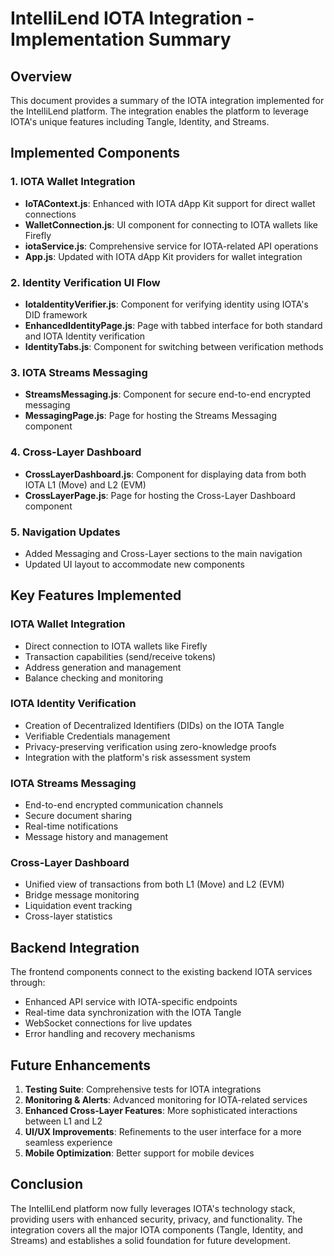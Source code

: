 # IntelliLend IOTA Integration - Implementation Summary

## Overview

This document provides a summary of the IOTA integration implemented for the IntelliLend platform. The integration enables the platform to leverage IOTA's unique features including Tangle, Identity, and Streams.

## Implemented Components

### 1. IOTA Wallet Integration

- **IoTAContext.js**: Enhanced with IOTA dApp Kit support for direct wallet connections
- **WalletConnection.js**: UI component for connecting to IOTA wallets like Firefly
- **iotaService.js**: Comprehensive service for IOTA-related API operations
- **App.js**: Updated with IOTA dApp Kit providers for wallet integration

### 2. Identity Verification UI Flow

- **IotaIdentityVerifier.js**: Component for verifying identity using IOTA's DID framework
- **EnhancedIdentityPage.js**: Page with tabbed interface for both standard and IOTA Identity verification
- **IdentityTabs.js**: Component for switching between verification methods

### 3. IOTA Streams Messaging

- **StreamsMessaging.js**: Component for secure end-to-end encrypted messaging
- **MessagingPage.js**: Page for hosting the Streams Messaging component

### 4. Cross-Layer Dashboard

- **CrossLayerDashboard.js**: Component for displaying data from both IOTA L1 (Move) and L2 (EVM)
- **CrossLayerPage.js**: Page for hosting the Cross-Layer Dashboard component

### 5. Navigation Updates

- Added Messaging and Cross-Layer sections to the main navigation
- Updated UI layout to accommodate new components

## Key Features Implemented

### IOTA Wallet Integration

- Direct connection to IOTA wallets like Firefly
- Transaction capabilities (send/receive tokens)
- Address generation and management
- Balance checking and monitoring

### IOTA Identity Verification

- Creation of Decentralized Identifiers (DIDs) on the IOTA Tangle
- Verifiable Credentials management
- Privacy-preserving verification using zero-knowledge proofs
- Integration with the platform's risk assessment system

### IOTA Streams Messaging

- End-to-end encrypted communication channels
- Secure document sharing
- Real-time notifications
- Message history and management

### Cross-Layer Dashboard

- Unified view of transactions from both L1 (Move) and L2 (EVM)
- Bridge message monitoring
- Liquidation event tracking
- Cross-layer statistics

## Backend Integration

The frontend components connect to the existing backend IOTA services through:

- Enhanced API service with IOTA-specific endpoints
- Real-time data synchronization with the IOTA Tangle
- WebSocket connections for live updates
- Error handling and recovery mechanisms

## Future Enhancements

1. **Testing Suite**: Comprehensive tests for IOTA integrations
2. **Monitoring & Alerts**: Advanced monitoring for IOTA-related services
3. **Enhanced Cross-Layer Features**: More sophisticated interactions between L1 and L2
4. **UI/UX Improvements**: Refinements to the user interface for a more seamless experience
5. **Mobile Optimization**: Better support for mobile devices

## Conclusion

The IntelliLend platform now fully leverages IOTA's technology stack, providing users with enhanced security, privacy, and functionality. The integration covers all the major IOTA components (Tangle, Identity, and Streams) and establishes a solid foundation for future development.
